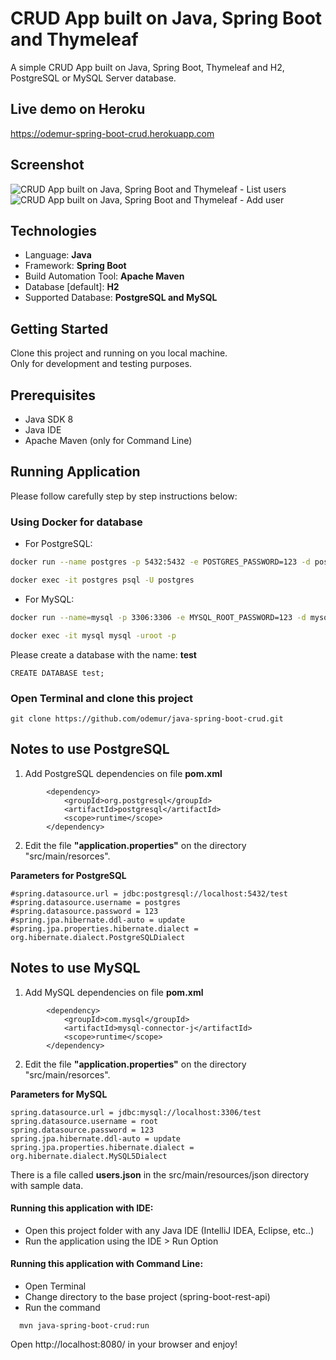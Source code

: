 # CRUD App built on Java, Spring Boot and Thymeleaf
A simple CRUD App built on Java, Spring Boot, Thymeleaf and H2, PostgreSQL or MySQL Server database.

## Live demo on Heroku
https://odemur-spring-boot-crud.herokuapp.com

## Screenshot

![CRUD App built on Java, Spring Boot and Thymeleaf - List users](https://odemur.com.br/wp-content/uploads/2022/12/java-spring-boot-crud-list.png)
![CRUD App built on Java, Spring Boot and Thymeleaf - Add user](https://odemur.com.br/wp-content/uploads/2022/12/java-spring-boot-crud-add-user.png)

## Technologies
  * Language: **Java**
  * Framework: **Spring Boot**
  * Build Automation Tool: **Apache Maven**
  * Database [default]: **H2**
  * Supported Database: **PostgreSQL and MySQL** 

## Getting Started
Clone this project and running on you local machine. <br />
Only for development and testing purposes.

## Prerequisites
   * Java SDK 8
   * Java IDE
   * Apache Maven (only for Command Line)


## Running Application
Please follow carefully step by step instructions below:

### Using Docker for database

   * For PostgreSQL:

   ```bash
   docker run --name postgres -p 5432:5432 -e POSTGRES_PASSWORD=123 -d postgres
   ```
   ```bash
   docker exec -it postgres psql -U postgres 
   ```

   * For MySQL:
   ```bash
   docker run --name=mysql -p 3306:3306 -e MYSQL_ROOT_PASSWORD=123 -d mysql/mysql-server:5.7
   ```
   ```bash
   docker exec -it mysql mysql -uroot -p 
   ```

   Please create a database with the name: **test** 
   ```
   CREATE DATABASE test;
   ````
   
### Open Terminal and clone this project
 ```
 git clone https://github.com/odemur/java-spring-boot-crud.git
 ```

## Notes to use PostgreSQL

1. Add PostgreSQL dependencies on file **pom.xml**

```
		<dependency>
			<groupId>org.postgresql</groupId>
			<artifactId>postgresql</artifactId>
			<scope>runtime</scope>
		</dependency>
```

2. Edit the file **"application.properties"** on the directory "src/main/resorces". <br />

**Parameters for PostgreSQL**
```
#spring.datasource.url = jdbc:postgresql://localhost:5432/test
#spring.datasource.username	= postgres
#spring.datasource.password	= 123
#spring.jpa.hibernate.ddl-auto = update
#spring.jpa.properties.hibernate.dialect = org.hibernate.dialect.PostgreSQLDialect
```

## Notes to use MySQL

1. Add MySQL dependencies on file **pom.xml**

```
		<dependency>
			<groupId>com.mysql</groupId>
			<artifactId>mysql-connector-j</artifactId>
			<scope>runtime</scope>
		</dependency>
```
2. Edit the file **"application.properties"** on the directory "src/main/resorces". <br />

**Parameters for MySQL**
```
spring.datasource.url = jdbc:mysql://localhost:3306/test
spring.datasource.username = root
spring.datasource.password = 123
spring.jpa.hibernate.ddl-auto = update
spring.jpa.properties.hibernate.dialect = org.hibernate.dialect.MySQL5Dialect
```

There is a file called **users.json** in the src/main/resources/json directory with sample data.

#### Running this application with IDE:
   - Open this project folder with any Java IDE (IntelliJ IDEA, Eclipse, etc..)
   - Run the application using the IDE > Run Option
   
#### Running this application with Command Line:
   - Open Terminal
   - Change directory to the base project (spring-boot-rest-api)
   - Run the command
 ```
   mvn java-spring-boot-crud:run
 ```
 
 Open http://localhost:8080/ in your browser and enjoy!
 
 
